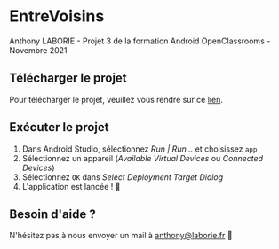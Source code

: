 # EntreVoisins

Anthony LABORIE - Projet 3 de la formation Android 
OpenClassrooms - Novembre 2021

## Télécharger le projet
Pour télécharger le projet, veuillez vous rendre sur ce [lien](https://github.com/laborieDev/p3_entre_voisins).

## Exécuter le projet
1. Dans Android Studio, sélectionnez *Run | Run...* et choisissez `app`
2. Sélectionnez un appareil (*Available Virtual Devices* ou *Connected Devices*)
3. Sélectionnez `OK` dans *Select Deployment Target Dialog*
4. L'application est lancée ! 🚀

## Besoin d'aide ?
N'hésitez pas à nous envoyer un mail à [anthony@laborie.fr](mailto:anthony@laborie.fr) 📩